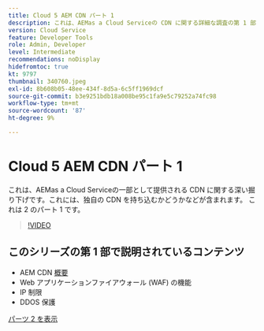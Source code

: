 ```yaml
---
title: Cloud 5 AEM CDN パート 1
description: これは、AEMas a Cloud Serviceの CDN に関する詳細な調査の第 1 部です。
version: Cloud Service
feature: Developer Tools
role: Admin, Developer
level: Intermediate
recommendations: noDisplay
hidefromtoc: true
kt: 9797
thumbnail: 340760.jpeg
exl-id: 8b608b05-48ee-434f-8d5a-6c5ff1969dcf
source-git-commit: b3e9251bdb18a008be95c1fa9e5c79252a74fc98
workflow-type: tm+mt
source-wordcount: '87'
ht-degree: 9%

---
```


# Cloud 5 AEM CDN パート 1

これは、AEMas a Cloud Serviceの一部として提供される CDN に関する深い掘り下げです。これには、独自の CDN を持ち込むかどうかなどが含まれます。 これは 2 のパート 1 です。

>[!VIDEO](https://video.tv.adobe.com/v/340760?quality=12&learn=on)

## このシリーズの第 1 部で説明されているコンテンツ

+ AEM CDN [概要](https://experienceleague.adobe.com/docs/experience-manager-cloud-service/content/implementing/content-delivery/cdn.html?lang=ja)
+ Web アプリケーションファイアウォール (WAF) の機能
+ IP 制限
+ DDOS 保護

[パーツ 2 を表示](cloud5-aem-cdn-part2.md)